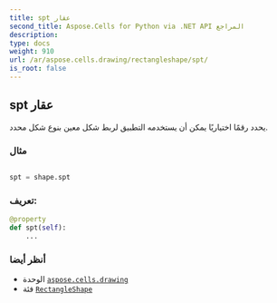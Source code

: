 ```yaml
---
title: spt عقار
second_title: Aspose.Cells for Python via .NET API المراجع
description:
type: docs
weight: 910
url: /ar/aspose.cells.drawing/rectangleshape/spt/
is_root: false
---
```

##  spt عقار

يحدد رقمًا اختياريًا يمكن أن يستخدمه التطبيق لربط شكل معين بنوع شكل محدد.

###  مثال

```python

spt = shape.spt

```
###  تعريف:
```python
@property
def spt(self):
    ...
```

###  أنظر أيضا
* الوحدة [`aspose.cells.drawing`](../../)
* فئة [`RectangleShape`](/cells/python-net/ar/aspose.cells.drawing/rectangleshape)
